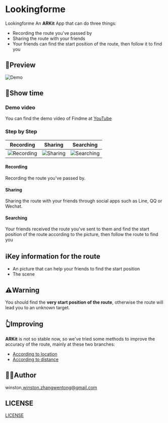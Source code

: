# Lookingforme
Lookingforme
An **ARKit** App that can do three things:

- Recording the route you've passed by
- Sharing the route with your friends
- Your friends can find the start position of the route, then follow it to find you

## 🌹Preview

![Demo](https://github.com/mmoaay/Findme/blob/develop/Findme/resources/findme_demo.png)

## 🎁Show time

### Demo video

You can find the demo video of Findme at [YouTube](https://youtu.be/hnj9ompKtp0)

### Step by Step

| Recording | Sharing | Searching |
|:---------:|:-------:|:---------:|
| ![Recording](https://github.com/mmoaay/Findme/blob/master/Findme/resources/findme_recording.gif) | ![Sharing](https://github.com/mmoaay/Findme/blob/master/Findme/resources/findme_sharing.gif) | ![Searching](https://github.com/mmoaay/Findme/blob/master/Findme/resources/findme_searching.gif) |

#### Recording

Recording the route you've passed by.

#### Sharing

Sharing the route with your friends through social apps such as Line, QQ or Wechat.

#### Searching

Your friends received the route you've sent to them and find the start position of the route according to the picture, then follow the route to find you

## ℹ️Key information for the route

- An picture that can help your friends to find the start position
- The scene

## ⚠️Warning

You should find the **very start position of the route**, otherwise the route will lead you to an unknown target.

## 👆Improving

**ARKit** is not so stable now, so we've tried some methods to improve the accuracy of the route, mainly at these two branches:

- [According to location](https://github.com/mmoaay/Findme/tree/feature/location_optimize)
- [According to distance](https://github.com/mmoaay/Findme/tree/feature/distance_optimize)

## 🤦‍♂️Author
winston,winston.zhangwentong@gmail.com
## LICENSE
[LICENSE](https://github.com/Mosquito1123/Lookingforme/blob/master/LICENSE)
